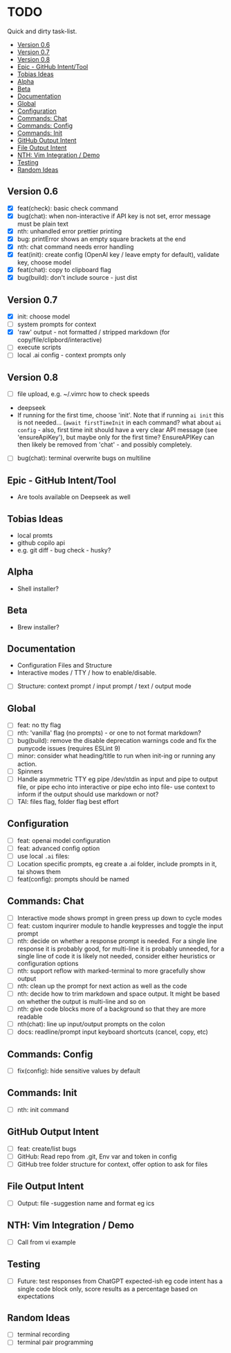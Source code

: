 # TODO

Quick and dirty task-list.

<!-- vim-markdown-toc GFM -->

- [Version 0.6](#version-06)
- [Version 0.7](#version-07)
- [Version 0.8](#version-08)
- [Epic - GitHub Intent/Tool](#epic---github-intenttool)
- [Tobias Ideas](#tobias-ideas)
- [Alpha](#alpha)
- [Beta](#beta)
- [Documentation](#documentation)
- [Global](#global)
- [Configuration](#configuration)
- [Commands: Chat](#commands-chat)
- [Commands: Config](#commands-config)
- [Commands: Init](#commands-init)
- [GitHub Output Intent](#github-output-intent)
- [File Output Intent](#file-output-intent)
- [NTH: Vim Integration / Demo](#nth-vim-integration--demo)
- [Testing](#testing)
- [Random Ideas](#random-ideas)

<!-- vim-markdown-toc -->

## Version 0.6

- [x] feat(check): basic check command
- [x] bug(chat): when non-interactive if API key is not set, error message must be plain text
- [x] nth: unhandled error prettier printing
- [x] bug: printError shows an empty square brackets at the end
- [x] nth: chat command needs error handling
- [x] feat(init): create config (OpenAI key / leave empty for default), validate key, choose model
- [x] feat(chat): copy to clipboard flag
- [x] bug(build): don't include source - just dist

## Version 0.7

- [x] init: choose model
- [ ] system prompts for context
- [x] 'raw' output - not formatted / stripped markdown (for copy/file/clipbord/interactive)
- [ ] execute scripts
- [ ] local .ai config - context prompts only

## Version 0.8

- [ ] file upload, e.g. ~/.vimrc how to check speeds

- deepseek
- If running for the first time, choose 'init'. Note that if running `ai init` this is not needed... (`await firstTimeInit` in each command? what about `ai config` - also, first time init should have a very clear API message (see 'ensureApiKey'), but maybe only for the first time? EnsureAPIKey can then likely be removed from 'chat' - and possibly completely.
- [ ] bug(chat): terminal overwrite bugs on multiline


## Epic - GitHub Intent/Tool

- Are tools available on Deepseek as well

## Tobias Ideas

- local promts
- github copilo api
- e.g. git diff - bug check - husky?

## Alpha

- Shell installer?

## Beta

- Brew installer?

## Documentation

- Configuration Files and Structure
- Interactive modes / TTY / how to enable/disable.
- [ ] Structure: context prompt / input prompt / text / output mode

## Global

- [ ] feat: no tty flag
- [ ] nth: 'vanilla' flag (no prompts) - or one to not format markdown?
- [ ] bug(build): remove the disable deprecation warnings code and fix the punycode issues (requires ESLint 9)
- [ ] minor: consider what heading/title to run when init-ing or running any action.
- [ ] Spinners
- [ ] Handle asymmetric TTY eg pipe /dev/stdin as input and pipe to output file, or pipe echo into interactive or pipe echo into file- use context to inform if the output should use markdown or not?
- [ ] TAI: files flag, folder flag best effort

## Configuration

- [ ] feat: openai model configuration
- [ ] feat: advanced config option
- [ ] use local `.ai` files:
- [ ] Location specific prompts, eg create a .ai folder, include prompts in it, tai shows them
- [ ] feat(config): prompts should be named

## Commands: Chat

- [ ] Interactive mode shows prompt in green press up down to cycle modes
- [ ] feat: custom inqurirer module to handle keypresses and toggle the input prompt
- [ ] nth: decide on whether a response prompt is needed. For a single line response it is probably good, for multi-line it is probably unneeded, for a single line of code it is likely not needed, consider either heuristics or configuration options
- [ ] nth: support reflow with marked-terminal to more gracefully show output
- [ ] nth: clean up the prompt for next action as well as the code
- [ ] nth: decide how to trim markdown and space output. It might be based on whether the output is multi-line and so on
- [ ] nth: give code blocks more of a background so that they are more readable
- [ ] nth(chat): line up input/output prompts on the colon
- [ ] docs: readline/prompt input keyboard shortcuts (cancel, copy, etc)

## Commands: Config

- [ ] fix(config): hide sensitive values by default

## Commands: Init

- [ ] nth: init command

## GitHub Output Intent

- [ ] feat: create/list bugs
- [ ] GitHub: Read repo from .git, Env var and token in config
- [ ] GitHub tree folder structure for context, offer option to ask for files

## File Output Intent

- [ ] Output: file -suggestion name and format eg ics 

## NTH: Vim Integration / Demo

- [ ] Call from vi example

## Testing

- [ ] Future: test responses from ChatGPT expected-ish eg code intent has a single code block only, score results as a percentage based on expectations

## Random Ideas

- [ ] terminal recording
- [ ] terminal pair programming

